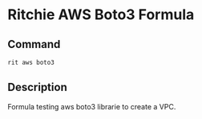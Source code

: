 # Ritchie AWS Boto3 Formula

## Command

```bash
rit aws boto3
```

## Description

Formula testing aws boto3 librarie to create a VPC.
